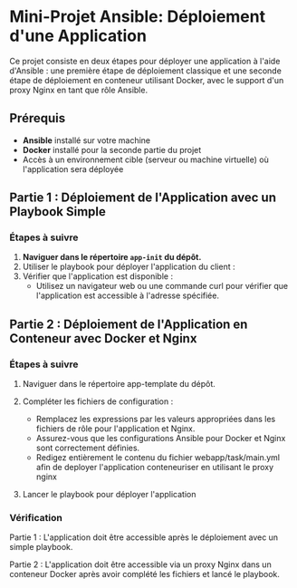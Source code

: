 # Mini-Projet Ansible: Déploiement d'une Application

Ce projet consiste en deux étapes pour déployer une application à l'aide d'Ansible : une première étape de déploiement classique et une seconde étape de déploiement en conteneur utilisant Docker, avec le support d'un proxy Nginx en tant que rôle Ansible.

## Prérequis

- **Ansible** installé sur votre machine
- **Docker** installé pour la seconde partie du projet
- Accès à un environnement cible (serveur ou machine virtuelle) où l'application sera déployée

## Partie 1 : Déploiement de l'Application avec un Playbook Simple

### Étapes à suivre

1. **Naviguer dans le répertoire `app-init` du dépôt.**
2. Utiliser le playbook pour déployer l'application du client :
3. Vérifier que l'application est disponible :
   - Utilisez un navigateur web ou une commande curl pour vérifier que l'application est accessible à l'adresse spécifiée.

## Partie 2 : Déploiement de l'Application en Conteneur avec Docker et Nginx

### Étapes à suivre

1. Naviguer dans le répertoire app-template du dépôt.
2. Compléter les fichiers de configuration :

    - Remplacez les expressions <FIX IT> par les valeurs appropriées dans les fichiers de rôle pour l'application et Nginx.
    - Assurez-vous que les configurations Ansible pour Docker et Nginx sont correctement définies.
    - Redigez entièrement le contenu du fichier webapp/task/main.yml afin de deployer l'application conteneuriser en utilisant le proxy nginx
      
3. Lancer le playbook pour déployer l'application

### Vérification

Partie 1 : L'application doit être accessible après le déploiement avec un simple playbook.

Partie 2 : L'application doit être accessible via un proxy Nginx dans un conteneur Docker après avoir complété les fichiers et lancé le playbook.
